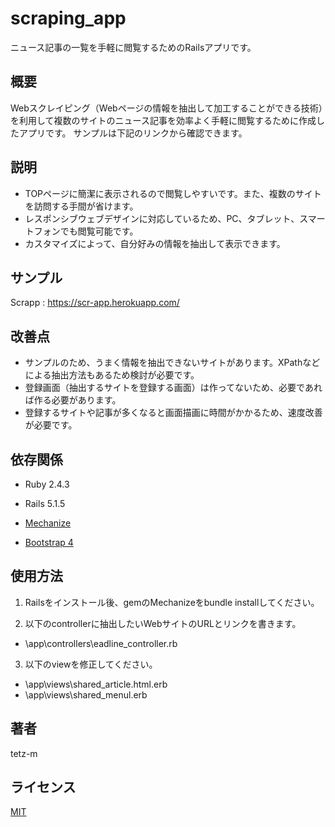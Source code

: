 # scraping_app
ニュース記事の一覧を手軽に閲覧するためのRailsアプリです。

## 概要
Webスクレイピング（Webページの情報を抽出して加工することができる技術）を利用して複数のサイトのニュース記事を効率よく手軽に閲覧するために作成したアプリです。
サンプルは下記のリンクから確認できます。

## 説明
- TOPページに簡潔に表示されるので閲覧しやすいです。また、複数のサイトを訪問する手間が省けます。  
- レスポンシブウェブデザインに対応しているため、PC、タブレット、スマートフォンでも閲覧可能です。
- カスタマイズによって、自分好みの情報を抽出して表示できます。

## サンプル
Scrapp : https://scr-app.herokuapp.com/

## 改善点
- サンプルのため、うまく情報を抽出できないサイトがあります。XPathなどによる抽出方法もあるため検討が必要です。
- 登録画面（抽出するサイトを登録する画面）は作ってないため、必要であれば作る必要があります。  
- 登録するサイトや記事が多くなると画面描画に時間がかかるため、速度改善が必要です。

## 依存関係
- Ruby 2.4.3

- Rails 5.1.5

- [Mechanize](https://github.com/sparklemotion/mechanize)

- [Bootstrap 4](https://getbootstrap.com/)

## 使用方法
1. Railsをインストール後、gemのMechanizeをbundle installしてください。

2. 以下のcontrollerに抽出したいWebサイトのURLとリンクを書きます。
- \app\controllers\eadline_controller.rb

3. 以下のviewを修正してください。  
- \app\views\shared\_article.html.erb  
- \app\views\shared\_menul.erb  

## 著者
tetz-m

## ライセンス
[MIT](https://opensource.org/licenses/mit-license.php)
